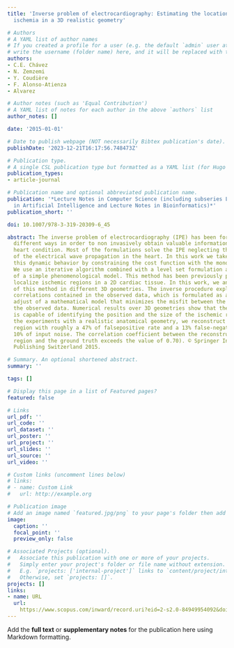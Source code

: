 ```yaml
---
title: 'Inverse problem of electrocardiography: Estimating the location of cardiac
  ischemia in a 3D realistic geometry'

# Authors
# A YAML list of author names
# If you created a profile for a user (e.g. the default `admin` user at `content/authors/admin/`), 
# write the username (folder name) here, and it will be replaced with their full name and linked to their profile.
authors:
- C.E. Chávez
- N. Zemzemi
- Y. Coudière
- F. Alonso-Atienza
- Alvarez

# Author notes (such as 'Equal Contribution')
# A YAML list of notes for each author in the above `authors` list
author_notes: []

date: '2015-01-01'

# Date to publish webpage (NOT necessarily Bibtex publication's date).
publishDate: '2023-12-21T16:17:56.748473Z'

# Publication type.
# A single CSL publication type but formatted as a YAML list (for Hugo requirements).
publication_types:
- article-journal

# Publication name and optional abbreviated publication name.
publication: '*Lecture Notes in Computer Science (including subseries Lecture Notes
  in Artificial Intelligence and Lecture Notes in Bioinformatics)*'
publication_short: ''

doi: 10.1007/978-3-319-20309-6_45

abstract: The inverse problem of electrocardiography (IPE) has been formulated in
  different ways in order to non invasively obtain valuable informations about the
  heart condition. Most of the formulations solve the IPE neglecting the dynamic behavior
  of the electrical wave propagation in the heart. In this work we take into account
  this dynamic behavior by constraining the cost function with the monodomain model.
  We use an iterative algorithm combined with a level set formulation and the use
  of a simple phenomenological model. This method has been previously presented to
  localize ischemic regions in a 2D cardiac tissue. In this work, we analyze the performance
  of this method in different 3D geometries. The inverse procedure exploits the spatiotemporal
  correlations contained in the observed data, which is formulated as a parametric
  adjust of a mathematical model that minimizes the misfit between the simulated and
  the observed data. Numerical results over 3D geometries show that the algorithm
  is capable of identifying the position and the size of the ischemic regions. For
  the experiments with a realistic anatomical geometry, we reconstruct the ischemic
  region with roughly a 47% of falsepositive rate and a 13% false-negative rate under
  10% of input noise. The correlation coefficient between the reconstructed ischemic
  region and the ground truth exceeds the value of 0.70). © Springer International
  Publishing Switzerland 2015.

# Summary. An optional shortened abstract.
summary: ''

tags: []

# Display this page in a list of Featured pages?
featured: false

# Links
url_pdf: ''
url_code: ''
url_dataset: ''
url_poster: ''
url_project: ''
url_slides: ''
url_source: ''
url_video: ''

# Custom links (uncomment lines below)
# links:
# - name: Custom Link
#   url: http://example.org

# Publication image
# Add an image named `featured.jpg/png` to your page's folder then add a caption below.
image:
  caption: ''
  focal_point: ''
  preview_only: false

# Associated Projects (optional).
#   Associate this publication with one or more of your projects.
#   Simply enter your project's folder or file name without extension.
#   E.g. `projects: ['internal-project']` links to `content/project/internal-project/index.md`.
#   Otherwise, set `projects: []`.
projects: []
links:
- name: URL
  url: 
    https://www.scopus.com/inward/record.uri?eid=2-s2.0-84949954092&doi=10.1007%2f978-3-319-20309-6_45&partnerID=40&md5=152a1ceeeb478d2e341623f5f5220557
---
```


Add the **full text** or **supplementary notes** for the publication here using Markdown formatting.
